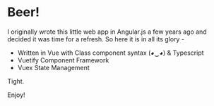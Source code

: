 # Beer!

I originally wrote this little web app in Angular.js a few years ago and decided it was time for a refresh.
So here it is in all its glory - 

- Written in Vue with Class component syntax (◕‿◕) & Typescript
- Vuetify Component Framework
- Vuex State Management

Tight.

Enjoy!
